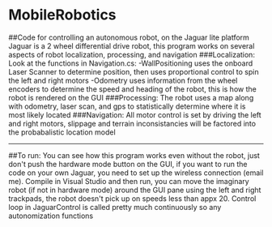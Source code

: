 # MobileRobotics
##Code for controlling an autonomous robot, on the Jaguar lite platform 
Jaguar is a 2 wheel differential drive robot, this program works on several aspects of robot localization, processing, and navigation
###Localization: 
Look at the functions in Navigation.cs:
-WallPositioning uses the onboard Laser Scanner to determine position, then uses proportional 
control to spin the left and right motors
-Odometry uses information from the wheel encoders to determine the speed and heading of the robot, this is how the robot is rendered on the GUI
###Processing:
The robot uses a map along with odometry, laser scan, and gps to statistically determine where it is most likely located
###Navigation:
All motor control is set by driving the left and right motors, slippage and terrain inconsistancies will be factored into the probabalistic location model
*******
##To run:
You can see how this program works even without the robot, just don't push the hardware mode button on the GUI, if you want to run the 
code on your own Jaguar, you need to set up the wireless connection (email me). 
Compile in Visual Studio and then run, you can move the imaginary robot (if not in hardware mode) around the GUI pane using the left and right 
trackpads, the robot doesn't pick up on speeds less than appx 20. 
Control loop in JaguarControl is called pretty much continuously so any autonomization functions 
